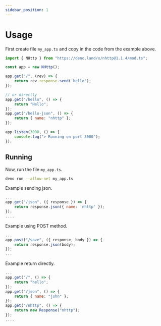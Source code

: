 ```yaml
---
sidebar_position: 1
---
```


# Usage
First create file `my_app.ts` and copy in the code from the example above.
```js
import { NHttp } from "https://deno.land/x/nhttp@1.1.4/mod.ts";

const app = new NHttp();

app.get("/", (rev) => {
    return rev.response.send('hello');
});

// or directly
app.get("/hello", () => {
    return "Hello";
});
app.get("/hello-json", () => {
    return { name: "nhttp" };
});

app.listen(3000, () => {
    console.log("> Running on port 3000");
});
```
## Running
Now, run the file `my_app.ts`.
```bash
deno run --allow-net my_app.ts
```

Example sending json.
```js
...
app.get("/json", ({ response }) => {
    return response.json({ name: 'nhttp' });
});
....
```
Example using POST method.
```js
...
app.post("/save", ({ response, body }) => {
    return response.json(body);
});
...
```
Example return directly.
```js
...
app.get("/", () => {
    return "hello";
});
app.get("/json", () => {
    return { name: "john" };
});
app.get("/nhttp", () => {
    return new Response("nhttp");
});
....
```